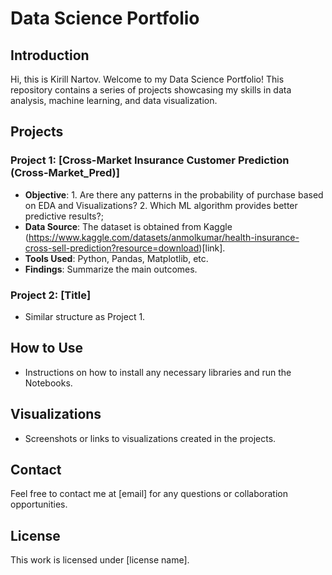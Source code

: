 # Data Science Portfolio

## Introduction
Hi, this is Kirill Nartov. Welcome to my Data Science Portfolio! This repository contains a series of projects showcasing my skills in data analysis, machine learning, and data visualization.

## Projects

### Project 1: [Cross-Market Insurance Customer Prediction (Cross-Market_Pred)]
- **Objective**: 1. Are there any patterns in the probability of purchase based on EDA and Visualizations? 2. Which ML algorithm provides better predictive results?;
- **Data Source**: The dataset is obtained from Kaggle (https://www.kaggle.com/datasets/anmolkumar/health-insurance-cross-sell-prediction?resource=download)[link].
- **Tools Used**: Python, Pandas, Matplotlib, etc.
- **Findings**: Summarize the main outcomes.

### Project 2: [Title]
- Similar structure as Project 1.

## How to Use
- Instructions on how to install any necessary libraries and run the Notebooks.

## Visualizations
- Screenshots or links to visualizations created in the projects.

## Contact
Feel free to contact me at [email] for any questions or collaboration opportunities.

## License
This work is licensed under [license name].
